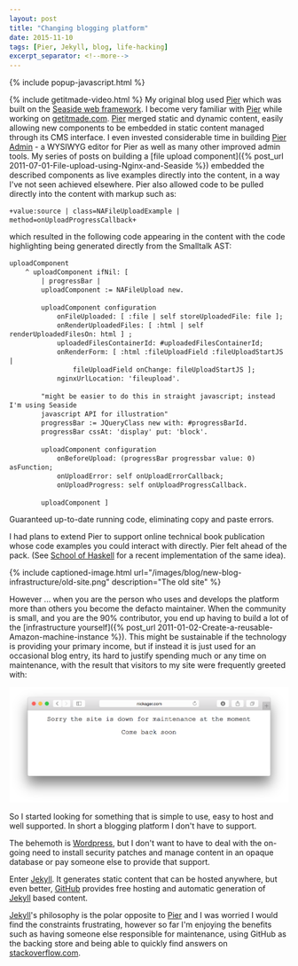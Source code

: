```yaml
---
layout: post
title: "Changing blogging platform"
date: 2015-11-10
tags: [Pier, Jekyll, blog, life-hacking]
excerpt_separator: <!--more-->
---
```

{% include popup-javascript.html %}

{% include getitmade-video.html %}
My original blog used [Pier](http://www.piercms.com) which was built on the [Seaside web framework](http://seaside.st). I become very familiar with [Pier](http://www.piercms.com) while working on <a href="#getitmade">getitmade.com</a>. [Pier](http://www.piercms.com) merged static and dynamic content, easily allowing new components to be embedded in static content managed through its CMS interface. I even invested considerable time in building [Pier Admin](https://vimeo.com/32749535) - a WYSIWYG editor for Pier as well as many other improved admin tools. My series of posts on building a [file upload component]({% post_url 2011-07-01-File-upload-using-Nginx-and-Seaside %}) embedded the described components as live examples directly into the content, in a way I've not seen achieved elsewhere. Pier also allowed code to be pulled directly into the content with markup such as:

```
+value:source | class=NAFileUploadExample | method=onUploadProgressCallback+
```
<!--more-->

which resulted in the following code appearing in the content with the code highlighting being generated directly from the Smalltalk AST:

```smalltalk
uploadComponent
	^ uploadComponent ifNil: [
		| progressBar |
		uploadComponent := NAFileUpload new.

		uploadComponent configuration
			onFileUploaded: [ :file | self storeUploadedFile: file ];
			onRenderUploadedFiles: [ :html | self renderUploadedFilesOn: html ] ;
			uploadedFilesContainerId: #uploadedFilesContainerId;
			onRenderForm: [ :html :fileUploadField :fileUploadStartJS |
				fileUploadField onChange: fileUploadStartJS ];
			nginxUrlLocation: 'fileupload'.

		"might be easier to do this in straight javascript; instead I'm using Seaside
		javascript API for illustration"
		progressBar := JQueryClass new with: #progressBarId.
		progressBar cssAt: 'display' put: 'block'.

		uploadComponent configuration
			onBeforeUpload: (progressBar progressbar value: 0) asFunction;
			onUploadError: self onUploadErrorCallback;
			onUploadProgress: self onUploadProgressCallback.

		uploadComponent ]
```

Guaranteed up-to-date running code, eliminating copy and paste errors.

I had plans to extend Pier to support online technical book publication whose code examples you could interact with directly. Pier felt ahead of the pack. (See [School of Haskell](http://www.schoolofhaskell.com) for a recent implementation of the same idea).

{% include captioned-image.html url="/images/blog/new-blog-infrastructure/old-site.png" description="The old site" %}

However ... when you are the person who uses and develops the platform more than others you become the defacto maintainer. When the community is small, and you are the 90% contributor, you end up having to build a lot of the [infrastructure yourself]({% post_url 2011-01-02-Create-a-reusable-Amazon-machine-instance %}). This might be sustainable if the technology is providing your primary income, but if instead it is just used for an occasional blog entry, its hard to justify spending much or any time on maintenance, with the result that visitors to my site were frequently greeted with:

![](/images/blog/new-blog-infrastructure/site-down.png)

So I started looking for something that is simple to use, easy to host and well supported. In short a blogging platform I don't have to support.

The behemoth is [Wordpress](http://wordpress.com), but I don't want to have to deal with the on-going need to install security patches and manage content in an opaque database or pay someone else to provide that support.

Enter [Jekyll](http://jekyllrb.com). It generates static content that can be hosted anywhere, but even better, [GitHub](https://help.github.com/articles/using-jekyll-as-a-static-site-generator-with-github-pages/) provides free hosting and automatic generation of [Jekyll](http://jekyllrb.com) based content.

[Jekyll](http://jekyllrb.com)'s philosophy is the polar opposite to [Pier](http://www.piercms.com) and I was worried I would find the constraints frustrating, however so far I'm enjoying the benefits such as having someone else responsible for maintenance, using GitHub as the backing store and being able to quickly find answers on [stackoverflow.com](http://stackoverflow.com).
